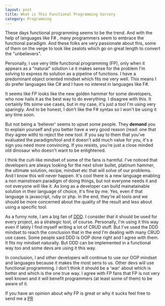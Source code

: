 ```yaml
---
layout: post
title: What is This Functional Programming Sorcery
category: Programming
---
```


These days functional programming seems to be the trend. And with the help of languages like F# , many programmers seem to embrace the functional paradigm.
And these folks are very passionate about this, some of them on the verge to look like zealots which go on great length to convert the "unbelievers".

Personally, I use very little functional programming (FP), only when it appears as a "natural" solution i.e it makes sense for the problem I'm solving to express its solution as a pipeline of functions. I have a predominant object oriented mindset which fits me very well. This means I do prefer languages like C# and I have no interest in languages like F#.

It seems like FP looks like the new golden hammer for some developers, who now hails it as the best way to do everything. I disagree with this. It certainly fits some use cases, but in my case, it's just a tool I'm using very sparingly. And to be honest, I don't like the F# syntax so I won't be using it any time soon.

But not being a 'believer' seems to upset some people. They **demand** you to explain yourself and you better have a very good reason (read: one that _they_ agree with) to reject the new tool.  If you say to them that you've evaluated the paradigm/tool and it doesn't add much value for you, it's a sign you need more convincing. If you resists, you're just a close minded old dinosaur who doesn't want to be enlightened.

I think the cult-like mindset of some of the fans is harmful. I've noticed that developers are always looking for the next silver bullet, platinum hammer, the ultimate solution, recipe, mindset etc that will solve of our problems. And I know this will never happen. It's cool there is a new language enabling a non mainstream paradigm of doing things, but not everyone needs it and not everyone will like it. As long as a developer can build mainatainable solution in their language of choice, it's fine by me. Yes, even if that language is javascript, ruby or php. In the end, they're all tools and we should be more concerned about the quality of the result and less about using a specific tool.

As a funny note, I am a big fan of [DDD](http://blog.sapiensworks.com/topics/#domain-driven-design). I consider that it should be used for every project, as a strategic tool, of course. Personally, I'm using it this way even if lately I find myself writing a lot of CRUD stuff. But I've used the DDD mindset to reach the conclusion that in the end I'm dealing with many CRUD use cases. Some people said DDD is OOP done right and I agree with them. It fits my mindset naturally. But DDD can be implemented in a functional way too and some devs are using it this way.

In conclusion, I and other developers will continue to use our OOP mindset and languages because it makes the most sens to us. Other devs will use functional programming. I don't think it should be a 'war' about which is better and which is the one true way. I agree with FP fans that FP is not very well known and it will benefit programmers (at least some of them) to be aware of it.

If you have an opinion about why FP is great or why it sucks feel free to send me a [PR]()
